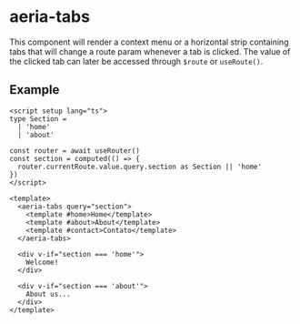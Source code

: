 # aeria-tabs

This component will render a context menu or a horizontal strip containing tabs that will change a route param whenever a tab is clicked. The value of the clicked tab can later be accessed through `$route` or `useRoute()`.

## Example

```vue
<script setup lang="ts">
type Section = 
  | 'home'
  | 'about'

const router = await useRouter()
const section = computed(() => {
  router.currentRoute.value.query.section as Section || 'home'
})
</script>

<template>
  <aeria-tabs query="section">
    <template #home>Home</template>
    <template #about>About</template>
    <template #contact>Contato</template>
  </aeria-tabs>

  <div v-if="section === 'home'">
    Welcome!
  </div>
  
  <div v-if="section === 'about'">
    About us...
  </div>
</template>
```
